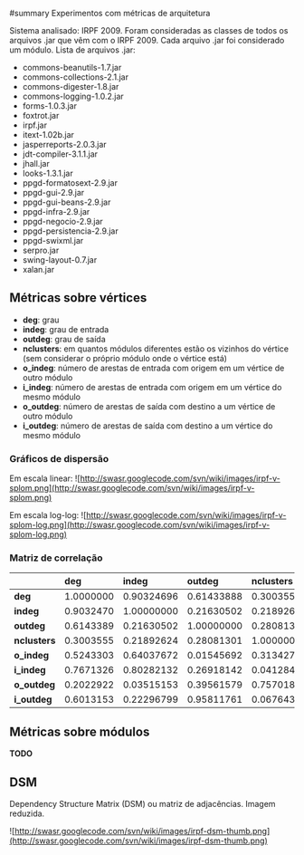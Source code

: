 ﻿#summary Experimentos com métricas de arquitetura

Sistema analisado: IRPF 2009. Foram consideradas as classes de todos os arquivos .jar que vêm com o IRPF 2009. Cada arquivo .jar foi considerado um módulo. Lista de arquivos .jar:

  * commons-beanutils-1.7.jar
  * commons-collections-2.1.jar
  * commons-digester-1.8.jar
  * commons-logging-1.0.2.jar
  * forms-1.0.3.jar
  * foxtrot.jar
  * irpf.jar
  * itext-1.02b.jar
  * jasperreports-2.0.3.jar
  * jdt-compiler-3.1.1.jar
  * jhall.jar
  * looks-1.3.1.jar
  * ppgd-formatosext-2.9.jar
  * ppgd-gui-2.9.jar
  * ppgd-gui-beans-2.9.jar
  * ppgd-infra-2.9.jar
  * ppgd-negocio-2.9.jar
  * ppgd-persistencia-2.9.jar
  * ppgd-swixml.jar
  * serpro.jar
  * swing-layout-0.7.jar
  * xalan.jar

## Métricas sobre vértices ##

  * **deg**: grau
  * **indeg**: grau de entrada
  * **outdeg**: grau de saída
  * **nclusters**: em quantos módulos diferentes estão os vizinhos do vértice (sem considerar o próprio módulo onde o vértice está)
  * **o\_indeg**: número de arestas de entrada com origem em um vértice de outro módulo
  * **i\_indeg**: número de arestas de entrada com origem em um vértice do mesmo módulo
  * **o\_outdeg**: número de arestas de saída com destino a um vértice de outro módulo
  * **i\_outdeg**: número de arestas de saída com destino a um vértice do mesmo módulo

### Gráficos de dispersão ###

Em escala linear:
![http://swasr.googlecode.com/svn/wiki/images/irpf-v-splom.png](http://swasr.googlecode.com/svn/wiki/images/irpf-v-splom.png)

Em escala log-log:
![http://swasr.googlecode.com/svn/wiki/images/irpf-v-splom-log.png](http://swasr.googlecode.com/svn/wiki/images/irpf-v-splom-log.png)

### Matriz de correlação ###

|             | **deg**     | **indeg**    | **outdeg**   | **nclusters** | **o\_indeg**  | **i\_indeg**  | **o\_outdeg** | **i\_outdeg** |
|:------------|:------------|:-------------|:-------------|:--------------|:--------------|:--------------|:--------------|:--------------|
| **deg**       | 1.0000000 | 0.90324696 | 0.61433888 | 0.30035552  | 0.52433029 | 0.76713263 | 0.20229223 | 0.60131530 |
| **indeg**     | 0.9032470 | 1.00000000 | 0.21630502 | 0.21892624  | 0.64037672 | 0.80282132 | 0.03515153 | 0.22296799 |
| **outdeg**    | 0.6143389 | 0.21630502 | 1.00000000 | 0.28081301  | 0.01545692 | 0.26918142 | 0.39561579 | 0.95811761 |
| **nclusters** | 0.3003555 | 0.21892624 | 0.28081301 | 1.00000000  | 0.31342733 | 0.04128447 | 0.75701851 | 0.06764361 |
| **o\_indeg**   | 0.5243303 | 0.64037672 | 0.01545692 | 0.31342733  | 1.00000000 | 0.05617500 | 0.01859299 | 0.01091873 |
| **i\_indeg**   | 0.7671326 | 0.80282132 | 0.26918142 | 0.04128447  | 0.05617500 | 1.00000000 | 0.03126122 | 0.28136561 |
| **o\_outdeg**  | 0.2022922 | 0.03515153 | 0.39561579 | 0.75701851  | 0.01859299 | 0.03126122 | 1.00000000 | 0.11603503 |
| **i\_outdeg**  | 0.6013153 | 0.22296799 | 0.95811761 | 0.06764361  | 0.01091873 | 0.28136561 | 0.11603503 | 1.00000000 |

## Métricas sobre módulos ##

**TODO**

## DSM ##

Dependency Structure Matrix (DSM) ou matriz de adjacências. Imagem reduzida.

![http://swasr.googlecode.com/svn/wiki/images/irpf-dsm-thumb.png](http://swasr.googlecode.com/svn/wiki/images/irpf-dsm-thumb.png)
